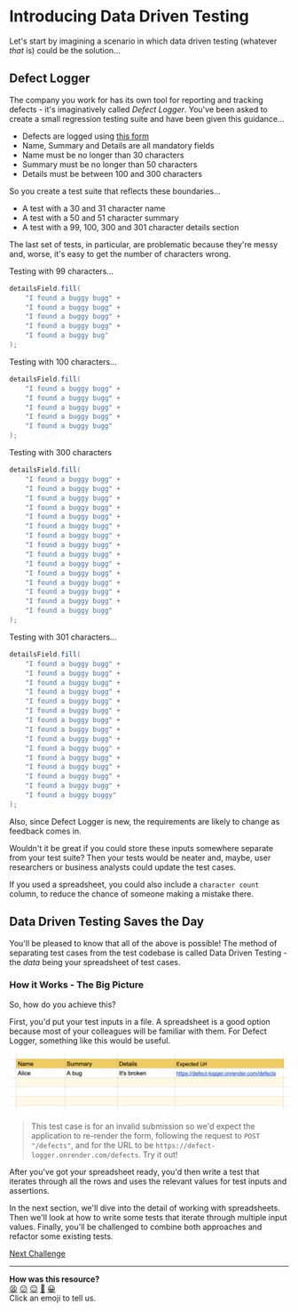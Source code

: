 # Introducing Data Driven Testing

Let's start by imagining a scenario in which data driven testing (whatever
_that_ is) could be the solution...

## Defect Logger

The company you work for has its own tool for reporting and tracking defects -
it's imaginatively called _Defect Logger_. You've been asked to create a small
regression testing suite and have been given this guidance...

- Defects are logged using [this form](https://defect-logger.onrender.com/)
- Name, Summary and Details are all mandatory fields
- Name must be no longer than 30 characters
- Summary must be no longer than 50 characters
- Details must be between 100 and 300 characters

So you create a test suite that reflects these boundaries...

- A test with a 30 and 31 character name
- A test with a 50 and 51 character summary
- A test with a 99, 100, 300 and 301 character details section

The last set of tests, in particular, are problematic because they're messy and,
worse, it's easy to get the number of characters wrong.

Testing with 99 characters...

```java
detailsField.fill(
    "I found a buggy bugg" +
    "I found a buggy bugg" +
    "I found a buggy bugg" +
    "I found a buggy bugg" +
    "I found a buggy bug"
);
```

Testing with 100 characters...

```java
detailsField.fill(
    "I found a buggy bugg" +
    "I found a buggy bugg" +
    "I found a buggy bugg" +
    "I found a buggy bugg" +
    "I found a buggy bugg"
);
```

Testing with 300 characters

```java
detailsField.fill(
    "I found a buggy bugg" +
    "I found a buggy bugg" +
    "I found a buggy bugg" +
    "I found a buggy bugg" +
    "I found a buggy bugg" +
    "I found a buggy bugg" +
    "I found a buggy bugg" +
    "I found a buggy bugg" +
    "I found a buggy bugg" +
    "I found a buggy bugg" +
    "I found a buggy bugg" +
    "I found a buggy bugg" +
    "I found a buggy bugg" +
    "I found a buggy bugg" +
    "I found a buggy bugg"
);
```

Testing with 301 characters...

```java
detailsField.fill(
    "I found a buggy bugg" +
    "I found a buggy bugg" +
    "I found a buggy bugg" +
    "I found a buggy bugg" +
    "I found a buggy bugg" +
    "I found a buggy bugg" +
    "I found a buggy bugg" +
    "I found a buggy bugg" +
    "I found a buggy bugg" +
    "I found a buggy bugg" +
    "I found a buggy bugg" +
    "I found a buggy bugg" +
    "I found a buggy bugg" +
    "I found a buggy bugg" +
    "I found a buggy buggy"
);
```

Also, since Defect Logger is new, the requirements are likely to change as
feedback comes in.

Wouldn't it be great if you could store these inputs somewhere separate from
your test suite? Then your tests would be neater and, maybe, user researchers or
business analysts could update the test cases.

If you used a spreadsheet, you could also include a `character count` column, to
reduce the chance of someone making a mistake there.

## Data Driven Testing Saves the Day

You'll be pleased to know that all of the above is possible! The method of
separating test cases from the test codebase is called Data Driven Testing - the
_data_ being your spreadsheet of test cases.

### How it Works - The Big Picture

So, how do you achieve this?

First, you'd put your test inputs in a file. A spreadsheet is a good option
because most of your colleagues will be familiar with them. For Defect Logger,
something like this would be useful.

![data driven testing inputs](../images/test_inputs.png)

> This test case is for an invalid submission so we'd expect the application to
> re-render the form, following the request to `POST "/defects"`, and for the
> URL to be `https://defect-logger.onrender.com/defects`. Try it out!

After you've got your spreadsheet ready, you'd then write a test that iterates
through all the rows and uses the relevant values for test inputs and
assertions.

In the next section, we'll dive into the detail of working with spreadsheets.
Then we'll look at how to write some tests that iterate through multiple input
values. Finally, you'll be challenged to combine both approaches and refactor
some existing tests.


[Next Challenge](02_working_with_spreadsheets.md)

<!-- BEGIN GENERATED SECTION DO NOT EDIT -->

---

**How was this resource?**  
[😫](https://airtable.com/shrUJ3t7KLMqVRFKR?prefill_Repository=makersacademy%2Fextending-testing&prefill_File=phase8%2F01_introduction.md&prefill_Sentiment=😫) [😕](https://airtable.com/shrUJ3t7KLMqVRFKR?prefill_Repository=makersacademy%2Fextending-testing&prefill_File=phase8%2F01_introduction.md&prefill_Sentiment=😕) [😐](https://airtable.com/shrUJ3t7KLMqVRFKR?prefill_Repository=makersacademy%2Fextending-testing&prefill_File=phase8%2F01_introduction.md&prefill_Sentiment=😐) [🙂](https://airtable.com/shrUJ3t7KLMqVRFKR?prefill_Repository=makersacademy%2Fextending-testing&prefill_File=phase8%2F01_introduction.md&prefill_Sentiment=🙂) [😀](https://airtable.com/shrUJ3t7KLMqVRFKR?prefill_Repository=makersacademy%2Fextending-testing&prefill_File=phase8%2F01_introduction.md&prefill_Sentiment=😀)  
Click an emoji to tell us.

<!-- END GENERATED SECTION DO NOT EDIT -->
